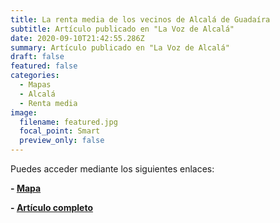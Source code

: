 ```yaml
---
title: La renta media de los vecinos de Alcalá de Guadaíra
subtitle: Artículo publicado en "La Voz de Alcalá"
date: 2020-09-10T21:42:55.286Z
summary: Artículo publicado en "La Voz de Alcalá"
draft: false
featured: false
categories:
  - Mapas
  - Alcalá
  - Renta media
image:
  filename: featured.jpg
  focal_point: Smart
  preview_only: false
---
```

Puedes acceder mediante los siguientes enlaces:

**\- [Mapa](https://andresbesp.carto.com/builder/c59eb0a6-2ca7-4868-810d-812cb2345bf7/embed)**

**\- [Artículo completo](https://drive.google.com/file/d/1H0ogNfFOpoyp8orYdQE70ydS-vZcMcXI/view?usp=sharing)**